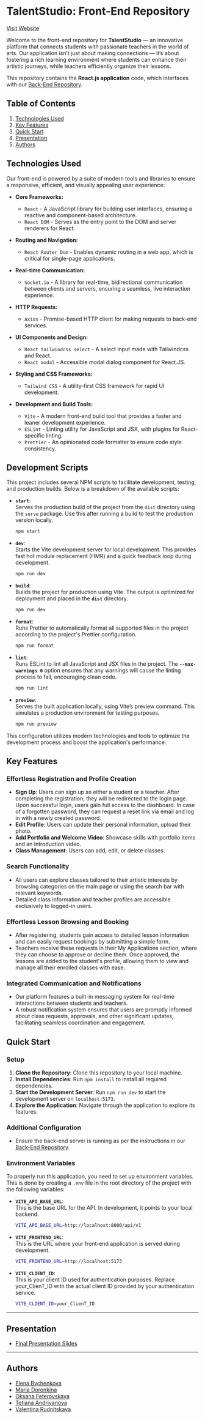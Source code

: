 # TalentStudio: Front-End Repository

[Visit Website](https://gg-pac-team4-front-1.onrender.com)

Welcome to the front-end repository for **TalentStudio** — an innovative platform that connects students with passionate teachers in the world of arts. Our application isn’t just about making connections — it’s about fostering a rich learning environment where students can enhance their artistic journeys, while teachers efficiently organize their lessons.

This repository contains the **React.js application** code, which interfaces with our [Back-End Repository](https://github.com/Code-the-Dream-School/gg-pac-team4-back).

## Table of Contents

1. [Technologies Used](#technologies-used)
2. [Key Features](#key-features)
3. [Quick Start](#quick-start)
4. [Presentation](#presentation)
5. [Authors](#authors)

## Technologies Used

Our front-end is powered by a suite of modern tools and libraries to ensure a responsive, efficient, and visually appealing user experience:

- **Core Frameworks:**
  - `React` - A JavaScript library for building user interfaces, ensuring a reactive and component-based architecture.
  - `React DOM` - Serves as the entry point to the DOM and server renderers for React.

- **Routing and Navigation:**
  - `React Router Dom` - Enables dynamic routing in a web app, which is critical for single-page applications.

- **Real-time Communication:**
  - `Socket.io` - A library for real-time, bidirectional communication between clients and servers, ensuring a seamless, live interaction experience.

- **HTTP Requests:**
  - `Axios` - Promise-based HTTP client for making requests to back-end services.

- **UI Components and Design:**
  - `React tailwindcss select` -  A select input made with Tailwindcss and React.
  - `React modal` - Accessible modal dialog component for React.JS.

- **Styling and CSS Frameworks:**
  - `Tailwind CSS` - A utility-first CSS framework for rapid UI development.

- **Development and Build Tools:**
  - `Vite` - A modern front-end build tool that provides a faster and leaner development experience.
  - `ESLint` - Linting utility for JavaScript and JSX, with plugins for React-specific linting.
  - `Prettier` - An opinionated code formatter to ensure code style consistency.

## Development Scripts

This project includes several NPM scripts to facilitate development, testing, and production builds. Below is a breakdown of the available scripts:

- **`start`**:  
  Serves the production build of the project from the `dist` directory using the `serve` package. Use this after running a build to test the production version locally.  
  ```bash
  npm start

- **`dev`**:  
  Starts the Vite development server for local development. This provides fast hot module replacement (HMR) and a quick feedback loop during development. 
  ```bash
  npm run dev

- **`build`**:  
  Builds the project for production using Vite. The output is optimized for deployment and placed in the **`dist`** directory.
  ```bash
  npm run dev

- **`format`**:  
  Runs Prettier to automatically format all supported files in the project according to the project's Prettier configuration.
  ```bash
  npm run format

- **`lint`**:  
  Runs ESLint to lint all JavaScript and JSX files in the project. The **`--max-warnings 0`** option ensures that any warnings will cause the linting process to fail, encouraging clean code.
  ```bash
  npm run lint

- **`preview`**:  
  Serves the built application locally, using Vite’s preview command. This simulates a production environment for testing purposes.
  ```bash
  npm run preview

This configuration utilizes modern technologies and tools to optimize the development process and boost the application's performance.

## Key Features

### Effortless Registration and Profile Creation

- **Sign Up**: Users can sign up as either a student or a teacher. After completing the registration, they will be redirected to the login page. Upon successful login, users gain full access to the dashboard. In case of a forgotten password, they can request a reset link via email and log in with a newly created password.
- **Edit Profile**: Users can update their personal information, upload their photo.
- **Add Portfolio and Welcome Video**: Showcase skills with portfolio items and an introduction video.
- **Class Management**: Users can add, edit, or delete classes.

### Search Functionality

- All users can explore classes tailored to their artistic interests by browsing categories on the main page or using the search bar with relevant keywords. 
- Detailed class information and teacher profiles are accessible exclusively to logged-in users.

### Effortless Lesson Browsing and Booking

- After registering, students gain access to detailed lesson information and can easily request bookings by submitting a simple form. 
- Teachers receive these requests in their My Applications section, where they can choose to approve or decline them. Once approved, the lessons are added to the student's profile, allowing them to view and manage all their enrolled classes with ease.

### Integrated Communication and Notifications

- Our platform features a built-in messaging system for real-time interactions between students and teachers.
- A robust notification system ensures that users are promptly informed about class requests, approvals, and other significant updates, facilitating seamless coordination and engagement.

## Quick Start

### Setup

1. **Clone the Repository**: Clone this repository to your local machine.
2. **Install Dependencies**: Run `npm install` to install all required dependencies.
3. **Start the Development Server**: Run `npm run dev` to start the development server on `localhost:5173`.
4. **Explore the Application**: Navigate through the application to explore its features.

### Additional Configuration

- Ensure the back-end server is running as per the instructions in our [Back-End Repository](https://github.com/Code-the-Dream-School/gg-pac-team4-back).

### Environment Variables

To properly run this application, you need to set up environment variables. This is done by creating a `.env` file in the root directory of the project with the following variables:

- **`VITE_API_BASE_URL`**:  
  This is the base URL for the API. In development, it points to your local backend.
  ```bash
  VITE_API_BASE_URL=http://localhost:8000/api/v1

- **`VITE_FRONTEND_URL`**:  
  This is the URL where your front-end application is served during development.
  ```bash
  VITE_FRONTEND_URL=http://localhost:5173

- **`VITE_CLIENT_ID`**:  
  This is your client ID used for authentication purposes. Replace your_ClienT_ID with the actual client ID provided by your authentication service.
  ```bash
  VITE_CLIENT_ID=your_ClienT_ID

---
## Presentation
- [Final Presentation Slides](https://docs.google.com/presentation/d/10YtT_JwBUy68j0Cfj-cmbwI22-Gy1HeS8je2AlQ_QJA/edit#slide=id.p2)

---

## Authors

- [Elena Bychenkova](https://github.com/ElenaByc)
- [Maria Doronkina](https://github.com/mariyador)
- [Oksana Feterovskaya](https://github.com/ofeterovskaya)
- [Tetiana Andriyanova](https://github.com/Tanyaa-a)
- [Valentina Rudnitskaya](https://github.com/vrudnitskaya)
